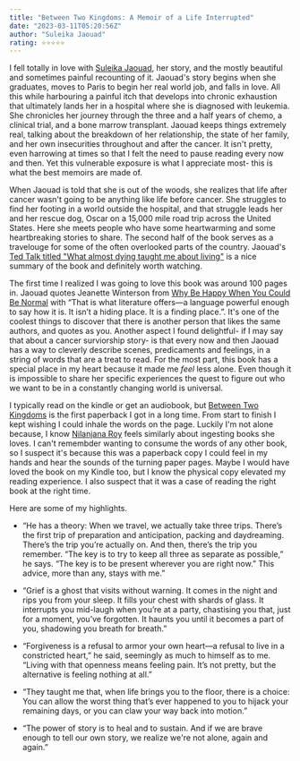 ```yaml
---
title: "Between Two Kingdoms: A Memoir of a Life Interrupted"
date: "2023-03-11T05:20:56Z"
author: "Suleika Jaouad"
rating: ⭐⭐⭐⭐⭐
---
```


I fell totally in love with <a href="https://www.goodreads.com/author/show/15223974.Suleika_Jaouad">Suleika Jaouad</a>, her story, and the mostly beautiful and sometimes painful recounting of it. Jaouad's story begins when she graduates, moves to Paris to begin her real world job, and falls in love. All this while harbouring a painful itch that develops into chronic exhaustion that ultimately lands her in a hospital where she is diagnosed with leukemia. She chronicles her journey through the three and a half years of chemo, a clinical trial, and a bone marrow transplant. Jaouad keeps things extremely real, talking about the breakdown of her relationship, the state of her family, and her own insecurities throughout and after the cancer. It isn't pretty, even harrowing at times so that I felt the need to pause reading every now and then. Yet this vulnerable exposure is what I appreciate most- this is what the best memoirs are made of.

When Jaouad is told that she is out of the woods, she realizes that life after cancer wasn't going to be anything like life before cancer. She struggles to find her footing in a world outside the hospital, and that struggle leads her and her rescue dog, Oscar on a 15,000 mile road trip across the United States. Here she meets people who have some heartwarming and some heartbreaking stories to share. The second half of the book serves as a travelouge for some of the often overlooked parts of the country. Jaouad's <a href="https://www.ted.com/talks/suleika_jaouad_what_almost_dying_taught_me_about_living?utm_campaign=tedspread&utm_medium=referral&utm_source=tedcomshare">Ted Talk titled "What almost dying taught me about living"</a> is a nice summary of the book and definitely worth watching. 

The first time I realized I was going to love this book was around 100 pages in. Jaouad quotes Jeanette Winterson from <a href="https://www.goodreads.com/book/show/11395597-why-be-happy-when-you-could-be-normal">Why Be Happy When You Could Be Normal</a> with “That is what literature offers—a language powerful enough to say how it is. It isn’t a hiding place. It is a finding place.”. It's one of the coolest things to discover that there is another person that likes the same authors, and quotes as you. Another aspect I found delightful- if I may say that about a cancer surviorship story- is that every now and then Jaouad has a way to cleverly describe scenes, predicaments and feelings, in a string of words that are a treat to read. For the most part, this book has a special place in my heart because it made me <i>feel</i> less alone. Even though it is impossible to share her specific experiences the quest to figure out who we want to be in a constantly changing world is universal. 

I typically read on the kindle or get an audiobook, but <a href="https://www.goodreads.com/book/show/50743767-between-two-kingdoms">Between Two Kingdoms</a> is the first paperback I got in a long time. From start to finish I kept wishing I could inhale the words on the page. Luckily I'm not alone because, I know <a href="https://nilanjanaroy.com/the-girl-who-ate-books/">Nilanjana Roy</a> feels similarly about ingesting books she loves. I can't remembder wanting to consume the words of any other book, so I suspect it's because this was a paperback copy I could feel in my hands and hear the sounds of the turning paper pages. Maybe I would have loved the book on my Kindle too, but I know the physical copy elevated my reading experience. I also suspect that it was a case of reading the right book at the right time.  

Here are some of my highlights.

* “He has a theory: When we travel, we actually take three trips. There’s the first trip of preparation and anticipation, packing and daydreaming. There’s the trip you’re actually on. And then, there’s the trip you remember. “The key is to try to keep all three as separate as possible,” he says. “The key is to be present wherever you are right now.” This advice, more than any, stays with me.” 

* “Grief is a ghost that visits without warning. It comes in the night and rips you from your sleep. It fills your chest with shards of glass. It interrupts you mid-laugh when you’re at a party, chastising you that, just for a moment, you’ve forgotten. It haunts you until it becomes a part of you, shadowing you breath for breath.” 

* “Forgiveness is a refusal to armor your own heart—a refusal to live in a constricted heart,” he said, seemingly as much to himself as to me. “Living with that openness means feeling pain. It’s not pretty, but the alternative is feeling nothing at all.” 

* “They taught me that, when life brings you to the floor, there is a choice: You can allow the worst thing that’s ever happened to you to hijack your remaining days, or you can claw your way back into motion.” 

* “The power of story is to heal and to sustain. And if we are brave enough to tell our own story, we realize we're not alone, again and again.” 